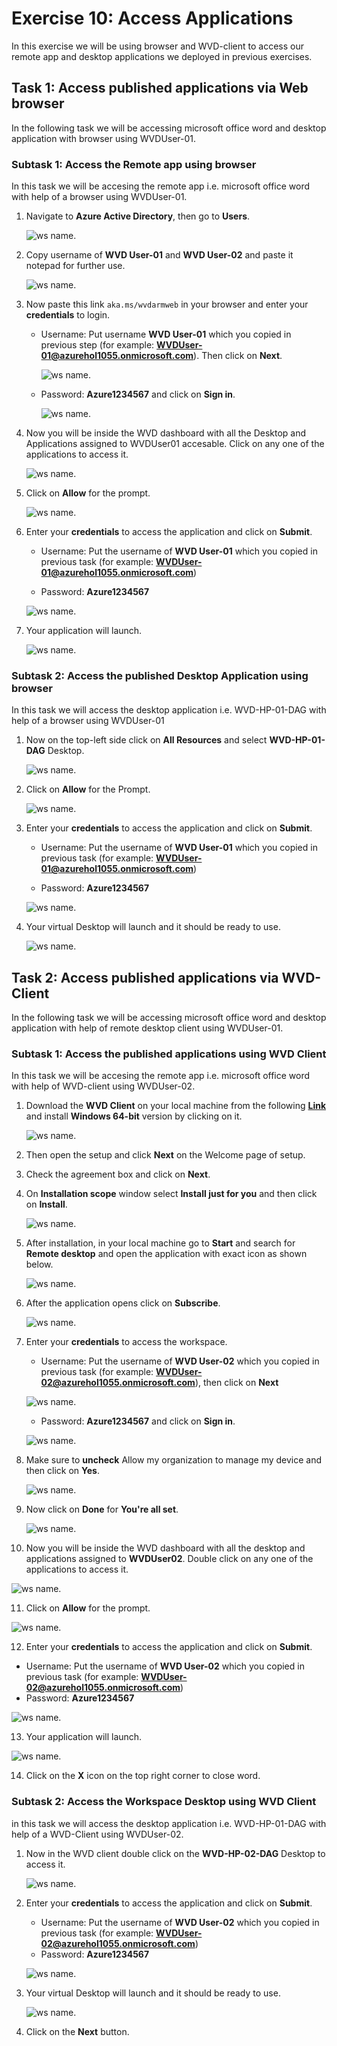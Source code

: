 # Exercise 10: Access Applications

In this exercise we will be using browser and WVD-client to access our remote app and desktop applications we deployed in previous exercises.

## **Task 1: Access published applications via Web browser**

In the following task we will be accessing microsoft office word and desktop application with browser using WVDUser-01.

### **Subtask 1: Access the Remote app using browser**

In this task we will be accesing the remote app i.e. microsoft office word with help of a browser using WVDUser-01. 

1. Navigate to **Azure Active Directory**, then go to **Users**.

   ![ws name.](media/t.png)

2. Copy username of **WVD User-01** and **WVD User-02** and paste it notepad for further use.

   ![ws name.](media/a45.png)

3. Now paste this link ```aka.ms/wvdarmweb``` in your browser and enter your **credentials** to login. 

   - Username: Put username **WVD User-01** which you copied in previous step (for example: **WVDUser-01@azurehol1055.onmicrosoft.com**). Then click on **Next**.
   
      ![ws name.](media/wvd42.png)

   - Password: **Azure1234567** and click on **Sign in**.

      ![ws name.](media/wvd43.png)
  

4. Now you will be inside the WVD dashboard with all the Desktop and Applications assigned to WVDUser01 accesable. Click on any one of the applications to access it. 

   ![ws name.](media/a46.png)


5. Click on **Allow** for the prompt.

   ![ws name.](media/128.png)


6. Enter your **credentials** to access the application and click on **Submit**.

   - Username: Put the username of **WVD User-01** which you copied in previous task (for example: **WVDUser-01@azurehol1055.onmicrosoft.com**)
   
   - Password: **Azure1234567**

   ![ws name.](media/a47.png)
   
   
7. Your application will launch.

   ![ws name.](media/130.png)

### **Subtask 2: Access the published Desktop Application using browser**

In this task we will access the desktop application i.e. WVD-HP-01-DAG with help of a browser using WVDUser-01

1. Now on the top-left side click on **All Resources** and select **WVD-HP-01-DAG** Desktop.

   ![ws name.](media/wvd53.png)

2. Click on **Allow** for the Prompt.

   ![ws name.](media/133.png)


3. Enter your **credentials** to access the application and click on **Submit**.

   - Username: Put the username of **WVD User-01** which you copied in previous task (for example: **WVDUser-01@azurehol1055.onmicrosoft.com**)
   
   - Password: **Azure1234567**
   
   ![ws name.](media/a47.png)


4. Your virtual Desktop will launch and it should be ready to use. 

   ![ws name.](media/wvd39.png)


## **Task 2: Access published applications via WVD-Client**

In the following task we will be accessing microsoft office word and desktop application with help of remote desktop client using WVDUser-01.

### **Subtask 1: Access the published applications using WVD Client**

In this task we will be accesing the remote app i.e. microsoft office word with help of WVD-client using WVDUser-02. 
   
1. Download the **WVD Client** on your local machine from the following [**Link**](https://docs.microsoft.com/en-us/azure/virtual-desktop/connect-windows-7-and-10) and install **Windows 64-bit** version by clicking on it.
   
   ![ws name.](media/a48.png)

2. Then open the setup and click **Next** on the Welcome page of setup.

3. Check the agreement box and click on **Next**.

4. On **Installation scope** window select **Install just for you** and then click on **Install**.

   ![ws name.](media/wvd41.png)

5. After installation, in your local machine go to **Start** and search for **Remote desktop** and open the application with exact icon as shown below.

   ![ws name.](media/137.png)
    
6. After the application opens click on **Subscribe**.

   ![ws name.](media/a49.png)

7. Enter your **credentials** to access the workspace.

   - Username: Put the username of **WVD User-02** which you copied in previous task (for example: **WVDUser-02@azurehol1055.onmicrosoft.com**), then click on **Next**
   
    ![ws name.](media/wvd40.png)

   - Password: **Azure1234567** and click on **Sign in**.
   
    ![ws name.](media/wvd44.png)
 
8. Make sure to **uncheck** Allow my organization to manage my device and then click on **Yes**.

   ![ws name.](media/a50.png)
    
    
9. Now click on **Done** for **You're all set**.

   ![ws name.](media/a51.png)

10. Now you will be inside the WVD dashboard with all the desktop and applications assigned to **WVDUser02**. Double click on any one of the applications to access it. 

   ![ws name.](media/142.png)


11. Click on **Allow** for the prompt.

   ![ws name.](media/143.png)


12. Enter your **credentials** to access the application and click on **Submit**.

   - Username: Put the username of **WVD User-02** which you copied in previous task (for example: **WVDUser-02@azurehol1055.onmicrosoft.com**)
   - Password: **Azure1234567**
   
   ![ws name.](media/a52.png)
   
13. Your application will launch.

   ![ws name.](media/145.png)
   
14. Click on the **X** icon on the top right corner to close word.

### **Subtask 2: Access the Workspace Desktop using WVD Client**

in this task we will access the desktop application i.e. WVD-HP-01-DAG with help of a WVD-Client using WVDUser-02.


1. Now in the WVD client double click on the **WVD-HP-02-DAG** Desktop to access it. 

   ![ws name.](media/a53.png)

2. Enter your **credentials** to access the application and click on **Submit**.

   - Username: Put the username of **WVD User-02** which you copied in previous task (for example: **WVDUser-02@azurehol1055.onmicrosoft.com**)
   - Password: **Azure1234567**
   
   ![ws name.](media/a52.png)
   

4. Your virtual Desktop will launch and it should be ready to use. 

   ![ws name.](media/a54.png) 


5. Click on the **Next** button.
